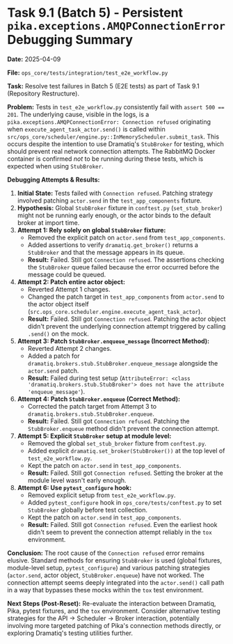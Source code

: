 # Task 9.1 (Batch 5) - Persistent `pika.exceptions.AMQPConnectionError` Debugging Summary

**Date:** 2025-04-09

**File:** `ops_core/tests/integration/test_e2e_workflow.py`

**Task:** Resolve test failures in Batch 5 (E2E tests) as part of Task 9.1 (Repository Restructure).

**Problem:**
Tests in `test_e2e_workflow.py` consistently fail with `assert 500 == 201`. The underlying cause, visible in the logs, is a `pika.exceptions.AMQPConnectionError: Connection refused` originating when `execute_agent_task_actor.send()` is called within `src/ops_core/scheduler/engine.py::InMemoryScheduler.submit_task`. This occurs despite the intention to use Dramatiq's `StubBroker` for testing, which should prevent real network connection attempts. The RabbitMQ Docker container is confirmed *not* to be running during these tests, which is expected when using `StubBroker`.

**Debugging Attempts & Results:**

1.  **Initial State:** Tests failed with `Connection refused`. Patching strategy involved patching `actor.send` in the `test_app_components` fixture.
2.  **Hypothesis:** Global `StubBroker` fixture in `conftest.py` (`set_stub_broker`) might not be running early enough, or the actor binds to the default broker at import time.
3.  **Attempt 1: Rely solely on global `StubBroker` fixture:**
    *   Removed the explicit patch on `actor.send` from `test_app_components`.
    *   Added assertions to verify `dramatiq.get_broker()` returns a `StubBroker` and that the message appears in its queue.
    *   **Result:** Failed. Still got `Connection refused`. The assertions checking the `StubBroker` queue failed because the error occurred before the message could be queued.
4.  **Attempt 2: Patch entire actor object:**
    *   Reverted Attempt 1 changes.
    *   Changed the patch target in `test_app_components` from `actor.send` to the actor object itself (`src.ops_core.scheduler.engine.execute_agent_task_actor`).
    *   **Result:** Failed. Still got `Connection refused`. Patching the actor object didn't prevent the underlying connection attempt triggered by calling `.send()` on the mock.
5.  **Attempt 3: Patch `StubBroker.enqueue_message` (Incorrect Method):**
    *   Reverted Attempt 2 changes.
    *   Added a patch for `dramatiq.brokers.stub.StubBroker.enqueue_message` alongside the `actor.send` patch.
    *   **Result:** Failed during test setup (`AttributeError: <class 'dramatiq.brokers.stub.StubBroker'> does not have the attribute 'enqueue_message'`).
6.  **Attempt 4: Patch `StubBroker.enqueue` (Correct Method):**
    *   Corrected the patch target from Attempt 3 to `dramatiq.brokers.stub.StubBroker.enqueue`.
    *   **Result:** Failed. Still got `Connection refused`. Patching the `StubBroker.enqueue` method didn't prevent the connection attempt.
7.  **Attempt 5: Explicit `StubBroker` setup at module level:**
    *   Removed the global `set_stub_broker` fixture from `conftest.py`.
    *   Added explicit `dramatiq.set_broker(StubBroker())` at the top level of `test_e2e_workflow.py`.
    *   Kept the patch on `actor.send` in `test_app_components`.
    *   **Result:** Failed. Still got `Connection refused`. Setting the broker at the module level wasn't early enough.
8.  **Attempt 6: Use `pytest_configure` hook:**
    *   Removed explicit setup from `test_e2e_workflow.py`.
    *   Added `pytest_configure` hook in `ops_core/tests/conftest.py` to set `StubBroker` globally before test collection.
    *   Kept the patch on `actor.send` in `test_app_components`.
    *   **Result:** Failed. Still got `Connection refused`. Even the earliest hook didn't seem to prevent the connection attempt reliably in the `tox` environment.

**Conclusion:**
The root cause of the `Connection refused` error remains elusive. Standard methods for ensuring `StubBroker` is used (global fixtures, module-level setup, `pytest_configure`) and various patching strategies (`actor.send`, actor object, `StubBroker.enqueue`) have not worked. The connection attempt seems deeply integrated into the `actor.send()` call path in a way that bypasses these mocks within the `tox` test environment.

**Next Steps (Post-Reset):**
Re-evaluate the interaction between Dramatiq, Pika, pytest fixtures, and the `tox` environment. Consider alternative testing strategies for the API -> Scheduler -> Broker interaction, potentially involving more targeted patching of Pika's connection methods directly, or exploring Dramatiq's testing utilities further.
